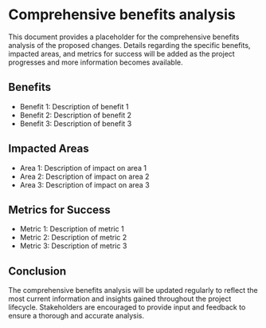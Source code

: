 # Comprehensive benefits analysis

This document provides a placeholder for the comprehensive benefits analysis of the proposed changes. 
Details regarding the specific benefits, impacted areas, and metrics for success will be added as the 
project progresses and more information becomes available.

## Benefits

- Benefit 1: Description of benefit 1
- Benefit 2: Description of benefit 2
- Benefit 3: Description of benefit 3

## Impacted Areas

- Area 1: Description of impact on area 1
- Area 2: Description of impact on area 2
- Area 3: Description of impact on area 3

## Metrics for Success

- Metric 1: Description of metric 1
- Metric 2: Description of metric 2
- Metric 3: Description of metric 3

## Conclusion

The comprehensive benefits analysis will be updated regularly to reflect the most current information 
and insights gained throughout the project lifecycle. Stakeholders are encouraged to provide input 
and feedback to ensure a thorough and accurate analysis.